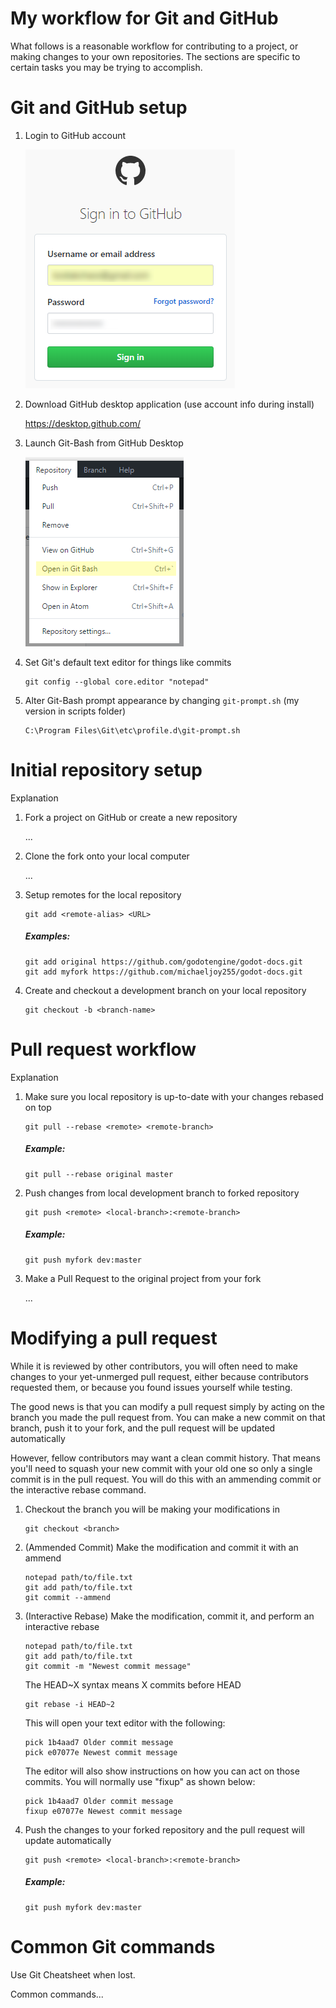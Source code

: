 # My workflow for Git and GitHub
What follows is a reasonable workflow for contributing to a project, or making
changes to your own repositories. The sections are specific to certain tasks you
may be trying to accomplish.

# Git and GitHub setup

1. Login to GitHub account

   ![GitHub Login](https://github.com/michaeljoy255/misc-docs/blob/master/images/ghlogin.png "GitHub Login")

2. Download GitHub desktop application (use account info during install)

   https://desktop.github.com/

3. Launch Git-Bash from GitHub Desktop

   ![Git-Bash](https://github.com/michaeljoy255/misc-docs/blob/master/images/git-bash.png "Git-Bash")

4. Set Git's default text editor for things like commits

   ```
   git config --global core.editor "notepad"
   ```

5. Alter Git-Bash prompt appearance by changing `git-prompt.sh` (my version in scripts folder)

   ```
   C:\Program Files\Git\etc\profile.d\git-prompt.sh
   ```

# Initial repository setup

Explanation

1. Fork a project on GitHub or create a new repository

   ...

2. Clone the fork onto your local computer

   ...

3. Setup remotes for the local repository

   ```
   git add <remote-alias> <URL>
   ```
   ##### Examples:
   ```
   git add original https://github.com/godotengine/godot-docs.git
   git add myfork https://github.com/michaeljoy255/godot-docs.git
   ```

4. Create and checkout a development branch on your local repository

   ```
   git checkout -b <branch-name>
   ```

# Pull request workflow

Explanation

1. Make sure you local repository is up-to-date with your changes rebased on top

   ```
   git pull --rebase <remote> <remote-branch>
   ```
   ##### Example:
   ```
   git pull --rebase original master
   ```

2. Push changes from local development branch to forked repository

   ```
   git push <remote> <local-branch>:<remote-branch>
   ```
   ##### Example:
   ```
   git push myfork dev:master
   ```

3. Make a Pull Request to the original project from your fork

   ...

# Modifying a pull request

While it is reviewed by other contributors, you will often need to make changes to your yet-unmerged pull request, either because contributors requested them, or because you found issues yourself while testing.

The good news is that you can modify a pull request simply by acting on the branch you made the pull request from. You can make a new commit on that branch, push it to your fork, and the pull request will be updated automatically

However, fellow contributors may want a clean commit history. That means you'll need to squash your new commit with your old one so only a single commit is in the pull request. You will do this with an ammending commit or the interactive rebase command.

1. Checkout the branch you will be making your modifications in

   ```
   git checkout <branch>
   ```

2. (Ammended Commit) Make the modification and commit it with an ammend

   ```
   notepad path/to/file.txt
   git add path/to/file.txt
   git commit --ammend
   ```

3. (Interactive Rebase) Make the modification, commit it, and perform an interactive rebase

   ```
   notepad path/to/file.txt
   git add path/to/file.txt
   git commit -m "Newest commit message"
   ```
   The HEAD~X syntax means X commits before HEAD
   ```
   git rebase -i HEAD~2
   ```
   This will open your text editor with the following:
   ```
   pick 1b4aad7 Older commit message
   pick e07077e Newest commit message
   ```
   The editor will also show instructions on how you can act on those commits.
   You will normally use "fixup" as shown below:
   ```
   pick 1b4aad7 Older commit message
   fixup e07077e Newest commit message
   ```

4. Push the changes to your forked repository and the pull request will update automatically

   ```
   git push <remote> <local-branch>:<remote-branch>
   ```
   ##### Example:
   ```
   git push myfork dev:master
   ```

# Common Git commands

Use Git Cheatsheet when lost.

Common commands...
